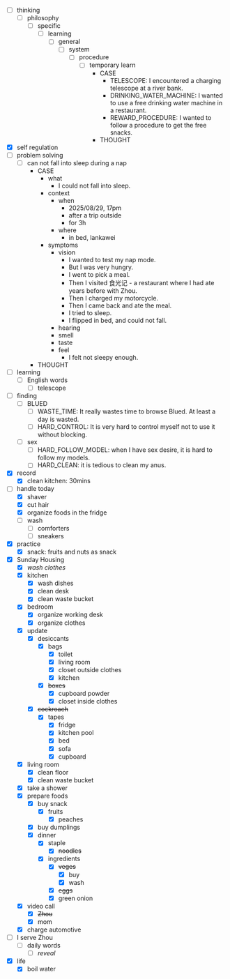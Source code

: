 - [ ] thinking
    - [ ] philosophy
        - [ ] specific
            - [ ] learning
                - [ ] general
                    - [ ] system
                        - [ ] procedure
                            - [ ] temporary learn
                                - CASE
                                    - TELESCOPE: I encountered a charging telescope at a river bank.
                                    - DRINKING_WATER_MACHINE: I wanted to use a free drinking water machine in a restaurant.
                                    - REWARD_PROCEDURE: I wanted to follow a procedure to get the free snacks.
                                - THOUGHT
- [x] self regulation
- [ ] problem solving
    - [ ] can not fall into sleep during a nap
        - CASE
            - what
                - I could not fall into sleep.
            - context
                - when
                    - 2025/08/29, 17pm
                    - after a trip outside
                    - for 3h
                - where
                    - in bed, lankawei
            - symptoms
                - vision
                    - I wanted to test my nap mode.
                    - But I was very hungry.
                    - I went to pick a meal.
                    - Then I visited 食光记 - a restaurant where I had ate years before with Zhou.
                    - Then I charged my motorcycle.
                    - Then I came back and ate the meal.
                    - I tried to sleep.
                    - I flipped in bed, and could not fall.
                - hearing
                - smell
                - taste
                - feel
                    - I felt not sleepy enough.
        - THOUGHT
- [ ] learning
    - [ ] English words
        - [ ] telescope
- [ ] finding
    - [ ] BLUED
        - [ ] WASTE_TIME: It really wastes time to browse Blued. At least a day is wasted.
        - [ ] HARD_CONTROL: It is very hard to control myself not to use it without blocking.
    - [ ] sex
        - [ ] HARD_FOLLOW_MODEL: when I have sex desire, it is hard to follow my models.
        - [ ] HARD_CLEAN: it is tedious to clean my anus.
- [x] record
    - [x] clean kitchen: 30mins
- [ ] handle today
    - [x] shaver
    - [x] cut hair
    - [x] organize foods in the fridge
    - [ ] wash
        - [ ] comforters
        - [ ] sneakers
- [x] practice
    - [x] snack: fruits and nuts as snack
- [x] Sunday Housing
    - [x] *wash clothes*
    - [x] kitchen
        - [x] wash dishes
        - [x] clean desk
        - [x] clean waste bucket
    - [x] bedroom
        - [x] organize working desk
        - [x] organize clothes
    - [x] update
        - [x] desiccants
            - [x] bags
                - [x] toilet
                - [x] living room
                - [x] closet outside clothes
                - [x] kitchen
            - [x] ~~boxes~~
                - [x] cupboard powder
                - [x] closet inside clothes
        - [x] ~~cockroach~~
            - [x] tapes
                - [x] fridge
                - [x] kitchen pool
                - [x] bed
                - [x] sofa
                - [x] cupboard
    - [x] living room
        - [x] clean floor
        - [x] clean waste bucket
    - [x] take a shower
    - [x] prepare foods
        - [x] buy snack
            - [x] fruits
                - [x] peaches
        - [x] buy dumplings
        - [x] dinner
            - [x] staple
                - [x] ~~noodles~~
            - [x] ingredients
                - [x] ~~veges~~
                    - [x] buy
                    - [x] wash
                - [x] ~~eggs~~
                - [x] green onion
    - [x] video call
        - [x] ~~Zhou~~
        - [x] mom
    - [x] charge automotive
- [ ] I serve Zhou
    - [ ] daily words
        - [ ] *reveal*
- [x] life
    - [x] boil water